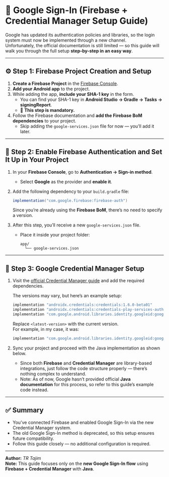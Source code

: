 # 🔐 Google Sign-In (Firebase + Credential Manager Setup Guide)

Google has updated its authentication policies and libraries, so the login system must now be implemented through a new channel.  
Unfortunately, the official documentation is still limited — so this guide will walk you through the full setup **step-by-step in an easy way**.

---

## ⚙️ Step 1: Firebase Project Creation and Setup

1. **Create a Firebase Project** in the [Firebase Console](https://console.firebase.google.com/).
2. **Add your Android app** to the project.
3. While adding the app, **include your SHA-1 key** in the form.
   - You can find your SHA-1 key in **Android Studio → Gradle → Tasks → signingReport**.
   - 🔸 **This step is mandatory.**
4. Follow the Firebase documentation and **add the Firebase BoM dependencies** to your project.
   - Skip adding the `google-services.json` file for now — you’ll add it later.

---

## 🔧 Step 2: Enable Firebase Authentication and Set It Up in Your Project

1. In your **Firebase Console**, go to **Authentication → Sign-in method**.
   - Select **Google** as the provider and **enable it**.
2. Add the following dependency to your `build.gradle` file:

   ```gradle
   implementation("com.google.firebase:firebase-auth")
   ```

   Since you’re already using the **Firebase BoM**, there’s no need to specify a version.

3. After this step, you’ll receive a new `google-services.json` file.
   - Place it inside your project folder:

     ```
     app/
       └── google-services.json
     ```

---

## 🔑 Step 3: Google Credential Manager Setup

1. Visit the [official Credential Manager guide](https://developer.android.com/identity/sign-in/credential-manager-siwg) and add the required dependencies.

   The versions may vary, but here’s an example setup:

   ```gradle
   implementation "androidx.credentials:credentials:1.6.0-beta01"
   implementation "androidx.credentials:credentials-play-services-auth:1.6.0-beta01"
   implementation "com.google.android.libraries.identity.googleid:googleid:<latest-version>"
   ```

   Replace `<latest-version>` with the current version.  
   For example, in my case, it was:

   ```gradle
   implementation "com.google.android.libraries.identity.googleid:googleid:1.1.1"
   ```

2. Sync your project and proceed with the Java implementation as shown below.
   - Since both **Firebase** and **Credential Manager** are library-based integrations, just follow the code structure properly — there’s nothing complex to understand.
   - Note: As of now, Google hasn’t provided official **Java documentation** for this process, so refer to this guide’s example code instead.

---

## ✅ Summary

- You’ve connected Firebase and enabled Google Sign-In via the new Credential Manager system.  
- The old Google Sign-In method is deprecated, so this setup ensures future compatibility.  
- Follow this guide closely — no additional configuration is required.

---

**Author:** *TR Tajim*  
**Note:** This guide focuses only on the **new Google Sign-In flow** using **Firebase + Credential Manager** with **Java**.
